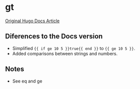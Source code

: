 # gt

[Original Hugo Docs Article](https://gohugo.io/functions/gt)

## Diferences to the Docs version

* Simplified `{{ if ge 10 5 }}true{{ end }}` to `{{ ge 10 5 }}`.
* Added comparisons between strings and numbers. 

## Notes

* See eq and ge